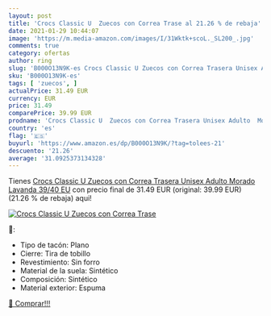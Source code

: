 ```yaml
---
layout: post
title: 'Crocs Classic U  Zuecos con Correa Trase al 21.26 % de rebaja'
date: 2021-01-29 10:44:07
image: 'https://m.media-amazon.com/images/I/31Wktk+scoL._SL200_.jpg'
comments: true
category: ofertas
author: ring
slug: 'B000O13N9K-es Crocs Classic U Zuecos con Correa Trasera Unisex Adulto...'
sku: 'B000O13N9K-es'
tags: [ 'zuecos', ]
actualPrice: 31.49 EUR
currency: EUR
price: 31.49
comparePrice: 39.99 EUR
prodname: 'Crocs Classic U  Zuecos con Correa Trasera Unisex Adulto  Morado  Lavanda   39/40 EU'
country: 'es'
flag: '🇪🇸'
buyurl: 'https://www.amazon.es/dp/B000O13N9K/?tag=tolees-21'
descuento: '21.26'
average: '31.0925373134328'
---
```


Tienes [Crocs Classic U  Zuecos con Correa Trasera Unisex Adulto  Morado  Lavanda   39/40 EU](https://www.amazon.es/dp/B000O13N9K/?tag=tolees-21) con precio final de  31.49 EUR (original: 39.99 EUR) (21.26 %  de rebaja) aqui!

[![Crocs Classic U  Zuecos con Correa Trase](https://m.media-amazon.com/images/I/31Wktk+scoL._SL200_.jpg)](https://www.amazon.es/dp/B000O13N9K/?tag=tolees-21)

🔎:

- Tipo de tacón: Plano
- Cierre: Tira de tobillo
- Revestimiento: Sin forro
- Material de la suela: Sintético
- Composición: Sintético
- Material exterior: Espuma

[🛒 Comprar!!!](https://www.amazon.es/dp/B000O13N9K/?tag=tolees-21)
